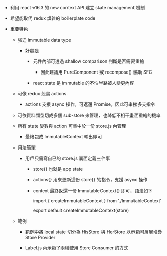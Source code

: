 
- 利用 react v16.3 的 new context API 建立 state management 機制

- 希望能取代 redux 煩雜的 boilerplate code

- 重要特色

	- 強迫 immutable data type

		- 好處是

			- 元件內部可透過 shallow comparison 判斷是否需要重繪

				- 因此建議用 PureComponent 或 recompose() 協助 SFC

			- react state 是 immutable 的不怕半路被人變更內容

	- 可像 redux 般寫 actions

		- actions 支援 async 操作，可返還 Promise，因此可串接多支指令

	- 可依資料類型切成多個 sub-store 來管理，也降低不相干畫面重繪的機率

	- 所有 state 變數與 action 可集中於一份 store.js 內管理

		- 最終包成 ImmutableContext 輸出即可

	- 用法簡單

		- 用戶只需寫自已的 store.js 裏面定義三件事

			- store{} 也就是 app state

			- actions{} 用來更新這份 store{} 的指令，支援 async 操作

			- context 最終返還一份 ImmutableContext{} 即可，語法如下

				import { createImmutableContext } from './ImmutableContext'

				export default createImmutableContext(store)

	- 範例

		- 範例中將 local state 切分為 HisStore 與 HerStore 以示範可層層堆疊 Store Provider

		- Label.js 內示範了兩種使用 Store Consumer 的方式
